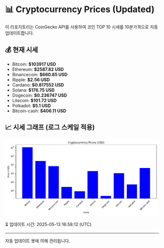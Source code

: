 
# 📊 Cryptocurrency Prices (Updated)

이 리포지토리는 CoinGecko API를 사용하여 코인 TOP 10 시세를 10분가격으로 자동 업데이트합니다.

## 💰 현재 시세
- Bitcoin: **$103917 USD**
- Ethereum: **$2587.82 USD**
- Binancecoin: **$660.85 USD**
- Ripple: **$2.56 USD**
- Cardano: **$0.817552 USD**
- Solana: **$176.75 USD**
- Dogecoin: **$0.236747 USD**
- Litecoin: **$101.72 USD**
- Polkadot: **$5.1 USD**
- Bitcoin-cash: **$406.11 USD**

## 📈 시세 그래프 (로그 스케일 적용)
![Crypto Prices](crypto_prices.png)

⏳ 업데이트 시간: 2025-05-13 16:58:12 (UTC)

---
자동 업데이트 봇에 의해 관리됩니다.
